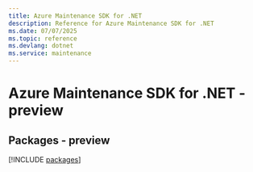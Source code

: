 ```yaml
---
title: Azure Maintenance SDK for .NET
description: Reference for Azure Maintenance SDK for .NET
ms.date: 07/07/2025
ms.topic: reference
ms.devlang: dotnet
ms.service: maintenance
---
```

# Azure Maintenance SDK for .NET - preview
## Packages - preview
[!INCLUDE [packages](maintenance-index.md)]
